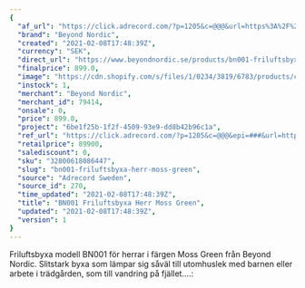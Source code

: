 ```yaml
---
{
  "af_url": "https://click.adrecord.com/?p=1205&c=@@@&url=https%3A%2F%2Fwww.beyondnordic.se%2Fproducts%2Fbn001-friluftsbyxa-herr-moss-green",
  "brand": "Beyond Nordic",
  "created": "2021-02-08T17:48:39Z",
  "currency": "SEK",
  "direct_url": "https://www.beyondnordic.se/products/bn001-friluftsbyxa-herr-moss-green",
  "finalprice": 899.0,
  "image": "https://cdn.shopify.com/s/files/1/0234/3819/6783/products/cc5b6417510f90235a57c294411e9eaadce8c376_2048x2048.jpg",
  "instock": 1,
  "merchant": "Beyond Nordic",
  "merchant_id": 79414,
  "onsale": 0,
  "price": 899.0,
  "project": "6be1f25b-1f2f-4509-93e9-dd8b42b96c1a",
  "ref_url": "https://click.adrecord.com/?p=1205&c=@@@&epi=###&url=https%3A%2F%2Fwww.beyondnordic.se%2Fproducts%2Fbn001-friluftsbyxa-herr-moss-green",
  "retailprice": 89900,
  "salediscount": 0,
  "sku": "32800618086447",
  "slug": "bn001-friluftsbyxa-herr-moss-green",
  "source": "Adrecord Sweden",
  "source_id": 270,
  "time_updated": "2021-02-08T17:48:39Z",
  "title": "BN001 Friluftsbyxa Herr Moss Green",
  "updated": "2021-02-08T17:48:39Z",
  "version": 1
}
---
```


Friluftsbyxa modell BN001 för herrar i färgen Moss Green från Beyond Nordic. Slitstark byxa som lämpar sig såväl till utomhuslek med barnen eller arbete i trädgården, som till vandring på fjället.…:
